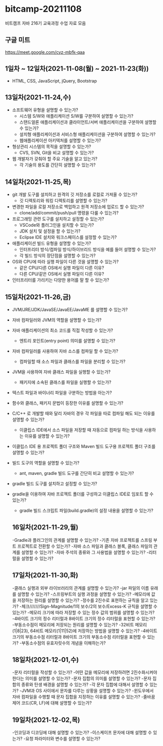 # bitcamp-20211108
비트캠프 자바 216기 교육과정 수업 자료 모음

## 구글 미트
https://meet.google.com/cyz-mbfk-qaa

## 1일차 ~ 12일차(2021-11-08(월) ~ 2021-11-23(화))
- HTML, CSS, JavaScript, jQuery, Bootstrap

## 13일차(2021-11-24,수)
- 소프트웨어 유형을 설명할 수 있는가?
    - 시스템 S/W와 애플리케이션 S/W를 구분하여 설명할 수 있는가?
    - 스탠드얼론 애플리케이션과 클라이언트/서버 애플리케이션을 구분하여 설명할 수 있는가?
    - 설치형 애플리케이션과 서비스형 애플리케이션을 구분하여 설명할 수 있는가?
    - 웹애플리케이션 아키텍처를 설명할 수 있는가?
- 형상관리 시스템의 목적을 설명할 수 있는가?
    - CVS, SVN, Git을 비교 설명할 수 있는가?
- 웹 개발자가 갖춰야 할 주요 기술을 알고 있는가?
    - 각 기술의 용도를 간단히 설명할 수 있는가?

## 14일차(2021-11-25,목)
- git 개발 도구를 설치하고 원격의 깃 저장소를 로컬로 가져올 수 있는가?
    - 깃 디렉토리와 워킹 디렉토리를 설명할 수 있는가?
- 변경한 파일을 로컬 저장소로 백업하고 원격 저장소에 업로드 할 수 있는가?
    - clone/add/commit/push/pull 명령을 다룰 수 있는가?
- 프로그래밍 관련 도구를 설치하고 설정할 수 있는가?
    - VSCode와 플러그인을 설치할 수 있는가?
    - JDK 설치 및 설정을 할 수 있는가?
    - Eclipse IDE 설치와 워크스페이스를 설정할 수 있는가?
- 애플리케이션 빌드 유형을 설명할 수 있는가?
    - 인터프리터 방식/컴파일 방식/하이브리드 방식을 예를 들어 설명할 수 있는가?
    - 각 빌드 방식의 장단점을 설명할 수 있는가?
- OS와 CPU에 따라 실행 파일이 다른 것을 설명할 수 있는가?
    - 같은 CPU/다른 OS에서 실행 파일이 다른 이유?
    - 다른 CPU/같은 OS에서 실행 파일이 다른 이유?
- 인터프리터를 가리키는 다양한 용어를 말 할 수 있는가?

## 15일차(2021-11-26,금)
- JVM/JRE/JDK/JavaSE/JavaEE/JavaME 를  설명할 수 있는가?
- 자바 컴파일러와 JVM의 역할을 설명할 수 있는가?
- 자바 애플리케이션의 최소 코드를 직접 작성할 수 있는가?
    - 엔트리 포인트(entry point) 의미를 설명할 수 있는가?
- 자바 컴파일러를 사용하여 자바 소스를 컴파일 할 수 있는가?
    - 컴파일할 때 소스 파일과 클래스를 파일을 분리할 수 있는가?
- JVM을 사용하여 자바 클래스 파일을 실행할 수 있는가?
    - 패키지에 소속된 클래스를 파일을 실행할 수 있는가?
- 텍스트 파일과 바이너리 파일을 구분하는 방법을 아는가?
- 함수와 클래스, 패키지 문법이 등장한 이유를 설명할 수 있는가?
- C/C++ 로 개발할 때와 달리 자바의 경우 각 파일을 따로 컴파일 해도 되는 이유를 설명할 수 있는가?
     - 이클립스 IDE에서 소스 파일을 저장할 때 자동으로 컴파일 하는 방식을 사용하는 이유를 설명할 수 있는가?
- 이클립스 IDE 용 프로젝트 폴더 구조와 Maven 빌드 도구용 프로젝트 폴더 구조를 설명할 수 있는가?
- 빌드 도구의 역할을 설명할 수 있는가?
    - ant, maven, gradle 빌드 도구를 간단히 비교 설명할 수 있는가?
- gradle 빌드 도구를 설치하고 설정할 수 있는가?
- gradle을 이용하여 자바 프로젝트 폴더를 구성하고 이클립스 IDE로 임포트 할 수 있는가?
    - gradle 빌드 스크립트 파일(build.gradle)의 설정 내용을 설명할 수 있는가?

    ## 16일차(2021-11-29,월)
    -Gradle과 플러그인의 관계를 설명할 수 있는가?
    -기존 자바 프로젝트를 스프링 부트 프로젝트로 전환할 수 있는가?
    -자바 소스 파일과 클래스 블록, 클래스 파일의 관계를 설명할 수 있는가?
    -자바 주석의 종류와 그 사용법을 설명할 수 있는가?
    -리터럴을 설명할 수 있는가?


    ## 17일차(2021-11-30,화)
    -클래스 실행과 외부 라이브러리의 관계를 설명할 수 있는가?
    -jar 파일의 이름 유래를 설명할 수 있는가?
    -스프링부트의 실행 과정을 설명할 수 있는가?
    -메모리에 값을 저장하는 원리를 설명할 수 있는가?
    -정수를 2진수로 표현하는 규칙을 알고 있는가?
    -체크///////Sign-Magnitude/1의 보수/2의 보수/Excess-K 규칙을 설명할 수 있는가?
    -메모리 크기에 따라 저장할 수 있는 정수 값의 범위를 설명할 수 있는가?
    -4바이트 크기의 정수 리터럴과 8바이트 크기의 정수 리터럴을 표현할 수 있는가?
    -부동소수점이 메모리에 저장되는 원리를 설명할 수 있는가?
    -32비트 메모리(1|8|23), 64비트 메모리(1|11|52)에 저장하는 방법을 설명할 수 있는가?
    -4바이트 크기의 부동소수점 리터럴과 8바이트 크기의 부동소수점 리터럴을 표현할 수 있는가?
    -부동소수점의 유효자릿수의 개념을 이해하는가?

    ## 18일차(2021-12-01,수)
    -문자 리터럴을 작성할 수 있는가?
    -어떤 값을 메모리에 저장하려면 2진수화시켜야 한다는 의미를 설명할 수 있는가?
    -문자 집합의 의미를 설명할 수 있는가?
    -문자 집합의 종류와 탄생 배경을 설명할 수 있는가?
    -각 문자 집합에 대해서 설명할 수 있는가?
    -JVM과 OS 사이에서 문자를 다루는 상황을 설명할 수 있는가?
    -윈도우에서 자바 컴파일을 수행할 때 문자 집합을 지정하는 이유를 설명할 수 있는가?
    -줄바꿈 제어 코드(CR, LF)에 대해 설명할 수 있는가?

    ## 19일차(2021-12-02,목)
    -인코딩과 디코딩에 대해 설명할 수 있는가?
    -이스케이프 문자에 대해 설명할 수 있는가?
    -요청 파라미터와 변수를 설명할 수 있는가?
